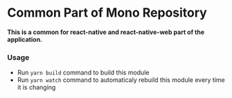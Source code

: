 # Common Part of Mono Repository

**This is a common for react-native and react-native-web part of the application.**

### Usage

- Run `yarn build` command to build this module
- Run `yarn watch` command to automaticaly rebuild this module every time it is changing

